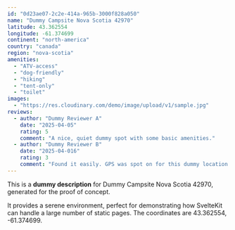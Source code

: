 ```yaml
---
id: "0d23ae07-2c2e-414a-965b-3000f828a050"
name: "Dummy Campsite Nova Scotia 42970"
latitude: 43.362554
longitude: -61.374699
continent: "north-america"
country: "canada"
region: "nova-scotia"
amenities:
  - "ATV-access"
  - "dog-friendly"
  - "hiking"
  - "tent-only"
  - "toilet"
images:
  - "https://res.cloudinary.com/demo/image/upload/v1/sample.jpg"
reviews:
  - author: "Dummy Reviewer A"
    date: "2025-04-05"
    rating: 5
    comment: "A nice, quiet dummy spot with some basic amenities."
  - author: "Dummy Reviewer B"
    date: "2025-04-016"
    rating: 3
    comment: "Found it easily. GPS was spot on for this dummy location."
---
```


This is a **dummy description** for Dummy Campsite Nova Scotia 42970, generated for the proof of concept.

It provides a serene environment, perfect for demonstrating how SvelteKit can handle a large number of static pages. The coordinates are 43.362554, -61.374699.
